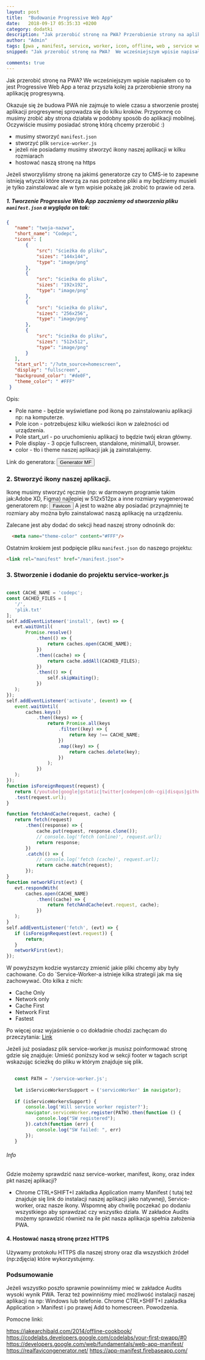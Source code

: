 ```yaml
---
layout: post
title:  "Budowanie Progressive Web App"
date:   2018-09-17 05:35:33 +0200
category: dodatki
description: "Jak przerobić stronę na PWA? Przerobienie strony na aplikację progresywną."
author: "Admin"
tags: [pwa , manifest, service, worker, icon, offline, web , service worker, aplikacja]
snipped: "Jak przerobić stronę na PWA?  We wcześniejszym wpisie napisałem co to jest Progressive Web App a teraz przyszła kolej za przerobienie strony na aplikację progresywną."

comments: true
---
```


Jak przerobić stronę na PWA?  We wcześniejszym wpisie napisałem co to jest Progressive Web App a teraz przyszła kolej za przerobienie strony na aplikację progresywną.

Okazuje się że budowa PWA nie zajmuje to wiele czasu a stworzenie prostej aplikacji progresywnej sprowadza się do kilku kroków.
Przypomnę co musimy zrobić aby strona działała w podobny sposób do aplikacji mobilnej. Oczywiście musimy posiadać stronę którą chcemy przerobić :)
- musimy stworzyć `manifest.json`
- stworzyć plik `service-worker.js`
- jeżeli nie posiadamy musimy stworzyć ikony naszej aplikacji w kilku rozmiarach
- hostować naszą stronę na https

Jeżeli stworzyliśmy stronę na jakimś generatorze czy to CMS-ie to zapewne istnieją wtyczki które stworzą za nas potrzebne pliki a my będziemy musieli je tylko zainstalować ale w tym wpisie pokażę jak zrobić to prawie od zera.


##### 1. Tworzenie Progressive Web App zaczniemy od stworzenia pliku `manifest.json` a wygląda on tak:

```json
{
   "name": "twoja-nazwa",
   "short_name": "Codepc",
   "icons": [
       {
           "src": "ścieżka do pliku",
           "sizes": "144x144",
           "type": "image/png"
       },
       {
           "src": "ścieżka do pliku",
           "sizes": "192x192",
           "type": "image/png"
       },
       {
           "src": "ścieżka do pliku",
           "sizes": "256x256",
           "type": "image/png"
       },
       {
           "src": "ścieżka do pliku",
           "sizes": "512x512",
           "type": "image/png"
       }
   ],
   "start_url": "/?utm_source=homescreen",
   "display": "fullscreen",
   "background_color": "#de0F",
   "theme_color": " #FFF"
 }
```


Opis:
- Pole name - będzie wyświetlane pod ikoną po zainstalowaniu aplikacji np: na komputerze.
- Pole icon - potrzebujesz kilku wielkości ikon w zależności od urządzenia.
- Pole start_url - po uruchomieniu aplikacji to będzie twój ekran główny.
- Pole display - 3 opcje fullscreen, standalone, minimalUI, browser.
- color - tło i theme naszej aplikacji jak ją zainstalujemy.

Link do generatora: <a href="https://app-manifest.firebaseapp.com/"> <button class="btn btn-info" >Generator MF </button></a>


### 2. Stworzyć ikony naszej aplikacji.

Ikonę musimy stworzyć ręcznie (np: w darmowym programie takim jak:Adobe XD, Figma) najlepiej w 512x512px a inne rozmiary wygenerować generatorem np: <a href="https://realfavicongenerator.net/"> <button class="btn btn-info" >Favicon</button></a>
A jest to ważne aby posiadać przynajmniej te rozmiary aby można było zainstalować naszą aplikację na urządzeniu.

Zalecane jest aby dodać do sekcji head naszej strony odnośnik do:
```html
  <meta name="theme-color" content="#FFF"/>
```
Ostatnim krokiem jest podpięcie pliku `manifest.json` do naszego projektu:
```html
<link rel="manifest" href="/manifest.json">
```


### 3. Stworzenie i dodanie do projektu service-worker.js


```javascript

const CACHE_NAME = 'codepc';
const CACHED_FILES = [
   '/',
   'plik.txt'
];
self.addEventListener('install', (evt) => {
   evt.waitUntil(
       Promise.resolve()
           .then(() => {
               return caches.open(CACHE_NAME);
           })
           .then((cache) => {
               return cache.addAll(CACHED_FILES);
           })
           .then(() => {
               self.skipWaiting();
           })
   );
});
self.addEventListener('activate', (event) => {
   event.waitUntil(
       caches.keys()
           .then((keys) => {
               return Promise.all(keys
                   .filter((key) => {
                       return key !== CACHE_NAME;
                   })
                   .map((key) => {
                       return caches.delete(key);
                   })
               );
           })
   );
});
function isForeignRequest(request) {
   return (/youtube|google|gstatic|twitter|codepen|cdn-cgi|disqus|github|twimg/)
   .test(request.url);
}

function fetchAndCache(request, cache) {
   return fetch(request)
       .then((response) => {
           cache.put(request, response.clone());
           // console.log('fetch (online)', request.url);
           return response;
       })
       .catch(() => {
           // console.log('fetch (cache)', request.url);
           return cache.match(request);
       });
}
function networkFirst(evt) {
   evt.respondWith(
       caches.open(CACHE_NAME)
           .then((cache) => {
               return fetchAndCache(evt.request, cache);
           })
   );
}
self.addEventListener('fetch', (evt) => {
   if (isForeignRequest(evt.request)) {
       return;
   }
   networkFirst(evt);
});
```
W powyższym kodzie wystarczy zmienić jakie pliki chcemy aby były cachowane.
Co do `Service-Worker-a istnieje kilka strategii jak ma się zachowywać. Oto kilka z nich:
- Cache Only
- Network only
- Cache First
- Network First
- Fastest

Po więcej oraz wyjaśnienie o co dokładnie chodzi zachęcam do przeczytania: <a href="https://jakearchibald.com/2014/offline-cookbook/" > Link </a>

Jeżeli już posiadasz plik service-worker.js musisz poinformować stronę gdzie się znajduje: Umieść poniższy kod w sekcji footer w tagach script wskazując ścieżkę do pliku w którym znajduje się plik.

```javascript
      
   const PATH = '/service-worker.js';
  
   let isServiceWorkersSupport = ('serviceWorker' in navigator);
  
   if (isServiceWorkersSupport) {
       console.log('Will service worker register?');
       navigator.serviceWorker.register(PATH).then(function () {
           console.log("SW registered");
       }).catch(function (err) {
           console.log("SW failed: ", err)
       });
   }
```

###### Info

Gdzie możemy sprawdzić nasz service-worker, manifest, ikony, oraz index pkt naszej aplikacji?
- Chrome CTRL+SHIFT+I zakładka Application mamy Manifest ( tutaj też znajduje się link do instalacji naszej aplikacji jako natywnej), Service-worker, oraz nasze ikony.
Wspomnę aby chwilę poczekać po dodaniu wszystkiego aby sprawdzać czy wszystko działa.
W zakładce Audits możemy sprawdzić również na ile pkt nasza aplikacja spełnia założenia PWA.

#### 4. Hostować naszą stronę przez HTTPS
Używamy protokołu HTTPS dla naszej strony oraz dla wszystkich źródeł (np:zdjęcia) które wykorzystujemy.

### Podsumowanie

Jeżeli wszystko poszło sprawnie powinniśmy mieć w zakładce Audits wysoki wynik PWA. Teraz też powinniśmy mieć możliwość instalacji naszej aplikacji na np: Windows lub telefonie. Chrome CTRL+SHIFT+I zakładka Application > Manifest i po prawej Add to homescreen. Powodzenia.

Pomocne linki:

<a href="https://jakearchibald.com/2014/offline-cookbook/" > https://jakearchibald.com/2014/offline-cookbook/ </a>
<a href="https://codelabs.developers.google.com/codelabs/your-first-pwapp/#0" > https://codelabs.developers.google.com/codelabs/your-first-pwapp/#0</a>
<a href="https://developers.google.com/web/fundamentals/web-app-manifest/" >https://developers.google.com/web/fundamentals/web-app-manifest/ </a>
<a href="https://realfavicongenerator.net/" >https://realfavicongenerator.net/</a>
<a href="https://app-manifest.firebaseapp.com/" > https://app-manifest.firebaseapp.com/ </a>
















